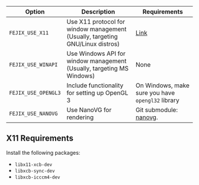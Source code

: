 | Option | Description | Requirements |
| --- | --- | --- |
| `FEJIX_USE_X11` | Use X11 protocol for window management (Usually, targeting GNU/Linux distros) | [Link](#x11-requirements) |
| `FEJIX_USE_WINAPI` | Use Windows API for window management (Usually, targeting MS Windows) | None |
| `FEJIX_USE_OPENGL3` | Include functionality for setting up OpenGL 3 | On Windows, make sure you have `opengl32` library |
| `FEJIX_USE_NANOVG` | Use NanoVG for rendering | Git submodule: [nanovg](deps/nanovg/). |

## X11 Requirements

Install the following packages:

* `libx11-xcb-dev`
* `libxcb-sync-dev`
* `libxcb-icccm4-dev`